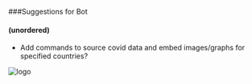 ###Suggestions for Bot
#### (unordered)

* Add commands to source covid data and embed images/graphs for specified countries?

![logo](https://ibb.co/sqCPKYT)